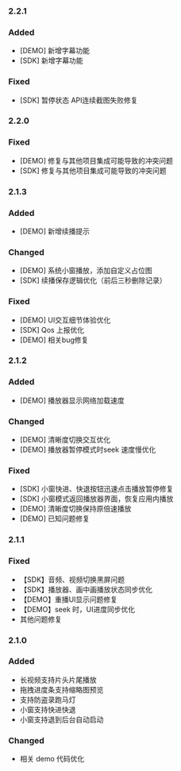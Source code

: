 ### 2.2.1
### Added
- [DEMO] 新增字幕功能
- [SDK] 新增字幕功能
### Fixed
- [SDK] 暂停状态 API连续截图失败修复


### 2.2.0
### Fixed
- [DEMO] 修复与其他项目集成可能导致的冲突问题
- [SDK] 修复与其他项目集成可能导致的冲突问题

### 2.1.3
### Added
- [DEMO] 新增续播提示

### Changed
- [DEMO] 系统小窗播放，添加自定义占位图
- [SDK] 续播保存逻辑优化（前后三秒删除记录）

### Fixed
- [DEMO] UI交互细节体验优化
- [SDK] Qos 上报优化
- [DEMO] 相关bug修复

### 2.1.2
### Added
- [DEMO] 播放器显示网络加载速度
### Changed
- [DEMO] 清晰度切换交互优化
- [DEMO] 播放器暂停模式时seek 速度慢优化
### Fixed
- [SDK] 小窗快进、快退按钮迅速点击播放暂停修复
- [SDK] 小窗模式返回播放器界面，恢复应用内播放
- [DEMO] 清晰度切换保持原倍速播放
- [DEMO] 已知问题修复

### 2.1.1
### Fixed

- 【SDK】音频、视频切换黑屏问题
- 【SDK】播放器、画中画播放状态同步优化
- 【DEMO】重播UI显示问题修复
- 【DEMO】seek 时，UI进度同步优化
- 其他问题修复

### 2.1.0
### Added 

- 长视频支持片头片尾播放
- 拖拽进度条支持缩略图预览
- 支持防盗录跑马灯
- 小窗支持快进快退
- 小窗支持退到后台自动启动

### Changed
- 相关 demo 代码优化
